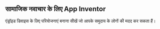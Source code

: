 
## सामाजिक नवाचार के लिए App Inventor

एंड्रॉइड डिवाइस के लिए परियोजनाएं बनाना सीखें जो आपके समुदाय के लोगों की मदद कर सकता हैं।